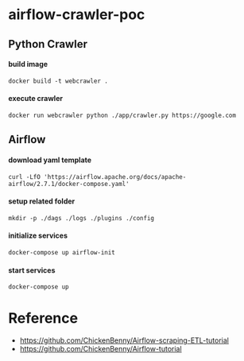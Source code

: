 # airflow-crawler-poc


## Python Crawler

#### build image
`docker build -t webcrawler .`

#### execute crawler
`docker run webcrawler python ./app/crawler.py https://google.com`


## Airflow

#### download yaml template
`curl -LfO 'https://airflow.apache.org/docs/apache-airflow/2.7.1/docker-compose.yaml'`


#### setup related folder
`mkdir -p ./dags ./logs ./plugins ./config`


#### initialize services
`docker-compose up airflow-init`

#### start services
`docker-compose up`



# Reference
- https://github.com/ChickenBenny/Airflow-scraping-ETL-tutorial
- https://github.com/ChickenBenny/Airflow-tutorial